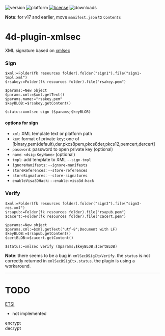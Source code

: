 ![version](https://img.shields.io/badge/version-17%2B-3E8B93)
![platform](https://img.shields.io/static/v1?label=platform&message=mac-intel%20|%20mac-arm%20|%20win-64&color=blue)
[![license](https://img.shields.io/github/license/miyako/4d-plugin-xmlsec)](LICENSE)
![downloads](https://img.shields.io/github/downloads/miyako/4d-plugin-xmlsec/total)

**Note**: for v17 and earlier, move `manifest.json` to `Contents`

# 4d-plugin-xmlsec
XML signature based on [xmlsec](https://www.aleksey.com/xmlsec/)

### Sign

```4d
$xml:=Folder(fk resources folder).folder("sign1").file("sign1-tmpl.xml")
$rsakey:=Folder(fk resources folder).file("rsakey.pem")

$params:=New object
$params.xml:=$xml.getText()
$params.name:="rsakey.pem"
$keyBLOB:=$rsakey.getContent()

$status:=xmlsec sign ($params;$keyBLOB) 
```

#### options for **sign**

* `xml`: XML template text or platform path  
* `key`: format of private key; one of \[binary,pem(default),der,pkcs8pem,pkcs8der,pkcs12,pemcert,dercert\]  
* `password`: password to open private key (optional)  
* `name`: `<dsig:KeyName>` (optional)  
* `tmpl`: add template to XML ``--sign-tmpl``
* `ignoreManifests`: `--ignore-manifests`
* `storeReferences`: `--store-references`
* `storeSignatures`: `--store-signatures`
* `enableVisa3DHack`: `--enable-visa3d-hack`

### Verify

```4d
$xml:=Folder(fk resources folder).folder("sign3").file("sign3-res.xml")
$rsapub:=Folder(fk resources folder).file("rsapub.pem")
$cacert:=Folder(fk resources folder).file("cacert.pem")

$params:=New object
$params.xml:=$xml.getText("utf-8";Document with LF)
$keyBLOB:=$rsapub.getContent()
$certBLOB:=$cacert.getContent()

$status:=xmlsec verify ($params;$keyBLOB;$certBLOB)
```

**Note**: there seems to be a bug in `xmlSecDSigCtxVerify`. the `status` is not correctly returned in `xmlSecDSigCtx.status`. the plugin is using a workaround.

---

# TODO

[ETSI](https://www.etsi.org/deliver/etsi_en/319100_319199/31913201/01.01.00_30/en_31913201v010100v.pdf)

* not implemented

encrypt  
decrypt  
